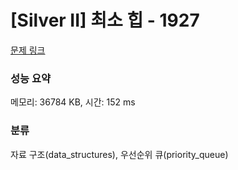 # [Silver II] 최소 힙 - 1927 

[문제 링크](https://www.acmicpc.net/problem/1927) 

### 성능 요약

메모리: 36784 KB, 시간: 152 ms

### 분류

자료 구조(data_structures), 우선순위 큐(priority_queue)

